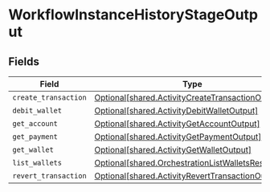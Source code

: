 # WorkflowInstanceHistoryStageOutput


## Fields

| Field                                                                                                        | Type                                                                                                         | Required                                                                                                     | Description                                                                                                  |
| ------------------------------------------------------------------------------------------------------------ | ------------------------------------------------------------------------------------------------------------ | ------------------------------------------------------------------------------------------------------------ | ------------------------------------------------------------------------------------------------------------ |
| `create_transaction`                                                                                         | [Optional[shared.ActivityCreateTransactionOutput]](../../models/shared/activitycreatetransactionoutput.md)   | :heavy_minus_sign:                                                                                           | N/A                                                                                                          |
| `debit_wallet`                                                                                               | [Optional[shared.ActivityDebitWalletOutput]](../../models/shared/activitydebitwalletoutput.md)               | :heavy_minus_sign:                                                                                           | N/A                                                                                                          |
| `get_account`                                                                                                | [Optional[shared.ActivityGetAccountOutput]](../../models/shared/activitygetaccountoutput.md)                 | :heavy_minus_sign:                                                                                           | N/A                                                                                                          |
| `get_payment`                                                                                                | [Optional[shared.ActivityGetPaymentOutput]](../../models/shared/activitygetpaymentoutput.md)                 | :heavy_minus_sign:                                                                                           | N/A                                                                                                          |
| `get_wallet`                                                                                                 | [Optional[shared.ActivityGetWalletOutput]](../../models/shared/activitygetwalletoutput.md)                   | :heavy_minus_sign:                                                                                           | N/A                                                                                                          |
| `list_wallets`                                                                                               | [Optional[shared.OrchestrationListWalletsResponse]](../../models/shared/orchestrationlistwalletsresponse.md) | :heavy_minus_sign:                                                                                           | N/A                                                                                                          |
| `revert_transaction`                                                                                         | [Optional[shared.ActivityRevertTransactionOutput]](../../models/shared/activityreverttransactionoutput.md)   | :heavy_minus_sign:                                                                                           | N/A                                                                                                          |